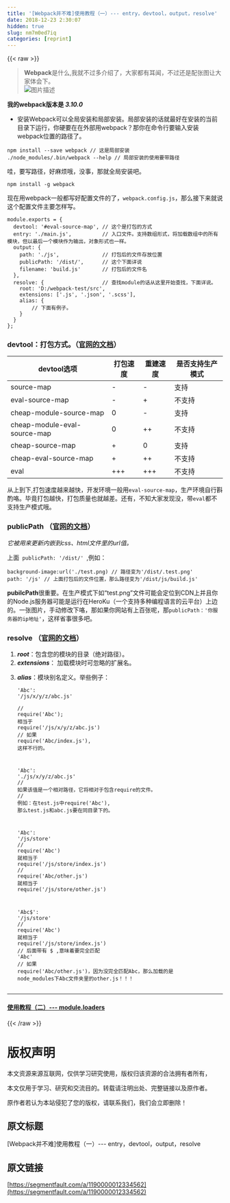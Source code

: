 ```yaml
---
title: '[Webpack并不难]使用教程（一）--- entry，devtool，output，resolve' 
date: 2018-12-23 2:30:07
hidden: true
slug: nm7m0ed7iq
categories: [reprint]
---
```


{{< raw >}}

                    
<blockquote><p><strong>Webpack</strong>是什么,我就不过多介绍了，大家都有耳闻，不过还是配张图让大家体会下。<br><span class="img-wrap"><img data-src="/img/bVZUAX?w=1366&amp;h=675" src="https://static.alili.tech/img/bVZUAX?w=1366&amp;h=675" alt="图片描述" title="图片描述" style="cursor: pointer; display: inline;"></span></p></blockquote>
<p><strong>我的webpack版本是 <em>3.10.0</em></strong></p>
<ul><li>安装Webpack可以全局安装和局部安装。局部安装的话就最好在安装的当前目录下运行，你硬要在在外部用webpack？那你在命令行要输入安装webpack位置的路径了。</li></ul>
<div class="widget-codetool" style="display:none;">
      <div class="widget-codetool--inner">
      <span class="selectCode code-tool" data-toggle="tooltip" data-placement="top" title="" data-original-title="全选"></span>
      <span type="button" class="copyCode code-tool" data-toggle="tooltip" data-placement="top" data-clipboard-text="npm install --save webpack // 这是局部安装
./node_modules/.bin/webpack --help // 局部安装的使用要带路径" title="" data-original-title="复制"></span>
      <span type="button" class="saveToNote code-tool" data-toggle="tooltip" data-placement="top" title="" data-original-title="放进笔记"></span>
      </div>
      </div><pre class="hljs stata"><code>npm install --<span class="hljs-keyword">save</span> webpack <span class="hljs-comment">// 这是局部安装</span>
./node_modules/.bin/webpack --<span class="hljs-keyword">help</span> <span class="hljs-comment">// 局部安装的使用要带路径</span></code></pre>
<p>哇，要写路径，好麻烦哦，没事，那就全局安装吧。</p>
<div class="widget-codetool" style="display:none;">
      <div class="widget-codetool--inner">
      <span class="selectCode code-tool" data-toggle="tooltip" data-placement="top" title="" data-original-title="全选"></span>
      <span type="button" class="copyCode code-tool" data-toggle="tooltip" data-placement="top" data-clipboard-text="npm install -g webpack" title="" data-original-title="复制"></span>
      <span type="button" class="saveToNote code-tool" data-toggle="tooltip" data-placement="top" title="" data-original-title="放进笔记"></span>
      </div>
      </div><pre class="hljs cmake"><code style="word-break: break-word; white-space: initial;">npm <span class="hljs-keyword">install</span> -g webpack</code></pre>
<p>现在用webpack一般都写好配置文件的了，<code>webpack.config.js</code>，那么接下来就说这个配置文件主要怎样写。</p>
<div class="widget-codetool" style="display:none;">
      <div class="widget-codetool--inner">
      <span class="selectCode code-tool" data-toggle="tooltip" data-placement="top" title="" data-original-title="全选"></span>
      <span type="button" class="copyCode code-tool" data-toggle="tooltip" data-placement="top" data-clipboard-text="module.exports = {
  devtool: '#eval-source-map', // 这个是打包的方式
  entry: './main.js',          // 入口文件。支持数组形式，将加载数组中的所有模块，但以最后一个模块作为输出，对象形式也一样。
  output: {                    
    path: './js',              // 打包后的文件存放位置
    publicPath: '/dist/',      // 这个下面详说
    filename: 'build.js'       // 打包后的文件名
  },
  resolve: {                   // 查找module的话从这里开始查找，下面详说。
    root: 'D:/webpack-test/src',
    extensions: ['.js', '.json', '.scss'],
    alias: {
        // 下面有例子。
    }
  }
};" title="" data-original-title="复制"></span>
      <span type="button" class="saveToNote code-tool" data-toggle="tooltip" data-placement="top" title="" data-original-title="放进笔记"></span>
      </div>
      </div><pre class="hljs ceylon"><code><span class="hljs-keyword">module</span>.exports = {
  devtool: <span class="hljs-string">'#eval-source-map'</span>, <span class="hljs-comment">// 这个是打包的方式</span>
  entry: <span class="hljs-string">'./main.js'</span>,          <span class="hljs-comment">// 入口文件。支持数组形式，将加载数组中的所有模块，但以最后一个模块作为输出，对象形式也一样。</span>
  output: {                    
    path: <span class="hljs-string">'./js'</span>,              <span class="hljs-comment">// 打包后的文件存放位置</span>
    publicPath: <span class="hljs-string">'/dist/'</span>,      <span class="hljs-comment">// 这个下面详说</span>
    filename: <span class="hljs-string">'build.js'</span>       <span class="hljs-comment">// 打包后的文件名</span>
  },
  resolve: {                   <span class="hljs-comment">// 查找module的话从这里开始查找，下面详说。</span>
    root: <span class="hljs-string">'D:/webpack-test/src'</span>,
    extensions: [<span class="hljs-string">'.js'</span>, <span class="hljs-string">'.json'</span>, <span class="hljs-string">'.scss'</span>],
    <span class="hljs-keyword">alias</span>: {
        <span class="hljs-comment">// 下面有例子。</span>
    }
  }
};</code></pre>
<h3 id="articleHeader0">
<strong>devtool</strong>：打包方式。（<a href="http://webpack.github.io/docs/configuration.html#devtool" rel="nofollow noreferrer" target="_blank">官网的文档</a>）</h3>
<table>
<thead><tr>
<th>devtool选项</th>
<th>打包速度</th>
<th>重建速度</th>
<th>是否支持生产模式</th>
</tr></thead>
<tbody>
<tr>
<td>source-map</td>
<td>-</td>
<td>-</td>
<td>支持</td>
</tr>
<tr>
<td>eval-source-map</td>
<td>-</td>
<td>+</td>
<td>不支持</td>
</tr>
<tr>
<td>cheap-module-source-map</td>
<td>0</td>
<td>-</td>
<td>支持</td>
</tr>
<tr>
<td>cheap-module-eval-source-map</td>
<td>0</td>
<td>++</td>
<td>不支持</td>
</tr>
<tr>
<td>cheap-source-map</td>
<td>+</td>
<td>0</td>
<td>支持</td>
</tr>
<tr>
<td>cheap-eval-source-map</td>
<td>+</td>
<td>++</td>
<td>不支持</td>
</tr>
<tr>
<td>eval</td>
<td>+++</td>
<td>+++</td>
<td>不支持</td>
</tr>
</tbody>
</table>
<p>从上到下,打包速度越来越快，开发环境一般用<code>eval-source-map</code>，生产环境自行斟酌咯。毕竟打包越快，打包质量也就越差。还有，不知大家发现没，带<code>eval</code>都不支持生产模式哦。</p>
<h3 id="articleHeader1">
<strong>publicPath</strong> （<a href="http://webpack.github.io/docs/configuration.html#output-publicpath" rel="nofollow noreferrer" target="_blank">官网的文档</a>）</h3>
<p><em>它被用来更新内嵌到css、html文件里的url值。</em>  </p>
<p>上面<code> publicPath: '/dist/' </code>,例如：</p>
<div class="widget-codetool" style="display:none;">
      <div class="widget-codetool--inner">
      <span class="selectCode code-tool" data-toggle="tooltip" data-placement="top" title="" data-original-title="全选"></span>
      <span type="button" class="copyCode code-tool" data-toggle="tooltip" data-placement="top" data-clipboard-text="background-image:url('./test.png) // 路径变为'/dist/.test.png'
path: '/js' // 上面打包后的文件位置，那么路径变为'/dist/js/build.js'
" title="" data-original-title="复制"></span>
      <span type="button" class="saveToNote code-tool" data-toggle="tooltip" data-placement="top" title="" data-original-title="放进笔记"></span>
      </div>
      </div><pre class="hljs less"><code><span class="hljs-attribute">background-image</span>:url(<span class="hljs-string">'./test.png</span>) <span class="hljs-comment">// 路径变为'/dist/.test.png'</span>
<span class="hljs-attribute">path</span>: <span class="hljs-string">'/js'</span> <span class="hljs-comment">// 上面打包后的文件位置，那么路径变为'/dist/js/build.js'</span>
</code></pre>
<p><strong>pubilcPath</strong>很重要。在生产模式下如“test.png”文件可能会定位到CDN上并且你的Node.js服务器可能是运行在HeroKu（一个支持多种编程语言的云平台）上边的。一张图片，手动修改下咯，那如果你网站有上百张呢，那<code>publicPath：'你服务器的ip地址'</code>，这样省事很多吧。</p>
<h3 id="articleHeader2">
<strong>resolve</strong> （<a href="http://webpack.github.io/docs/configuration.html#resolve" rel="nofollow noreferrer" target="_blank">官网的文档</a>）</h3>
<ol>
<li>
<strong><em>root</em></strong>：包含您的模块的目录（绝对路径）。</li>
<li>
<strong><em>extensions</em></strong>： 加载模块时可忽略的扩展名。</li>
<li>
<p><strong><em>alias</em></strong>：模块别名定义。举些例子：</p>
<div class="widget-codetool" style="display:none;">
      <div class="widget-codetool--inner">
      <span class="selectCode code-tool" data-toggle="tooltip" data-placement="top" title="" data-original-title="全选"></span>
      <span type="button" class="copyCode code-tool" data-toggle="tooltip" data-placement="top" data-clipboard-text="'Abc': '/js/x/y/z/abc.js'  
// require('Abc'); 相当于 require('/js/x/y/z/abc.js')
// 如果 require('Abc/index.js'), 这样不行的。

'Abc': './js/x/y/z/abc.js' 
// 如果该值是一个相对路径，它将相对于包含require的文件。
// 例如：在test.js中require('Abc'), 那么test.js和abc.js要在同目录下的。  
  
'Abc': '/js/store'
// require('Abc') 就相当于 require('/js/store/index.js')
// require('Abc/other.js') 就相当于 require('/js/store/other.js')
  
'Abc$': '/js/store'
// require('Abc') 就相当于 require('/js/store/index.js')
// 后面带有 $ ,意味着要完全匹配 'Abc'
// 如果 require('Abc/other.js')，因为没完全匹配Abc，那么加载的是 node_modules下Abc文件夹里的other.js！！！" title="" data-original-title="复制"></span>
      <span type="button" class="saveToNote code-tool" data-toggle="tooltip" data-placement="top" title="" data-original-title="放进笔记"></span>
      </div>
      </div><pre class="hljs coffeescript"><code><span class="hljs-string">'Abc'</span>: <span class="hljs-string">'/js/x/y/z/abc.js'</span>  
<span class="hljs-regexp">//</span> <span class="hljs-built_in">require</span>(<span class="hljs-string">'Abc'</span>); 相当于 <span class="hljs-built_in">require</span>(<span class="hljs-string">'/js/x/y/z/abc.js'</span>)
<span class="hljs-regexp">//</span> 如果 <span class="hljs-built_in">require</span>(<span class="hljs-string">'Abc/index.js'</span>), 这样不行的。

<span class="hljs-string">'Abc'</span>: <span class="hljs-string">'./js/x/y/z/abc.js'</span> 
<span class="hljs-regexp">//</span> 如果该值是一个相对路径，它将相对于包含<span class="hljs-built_in">require</span>的文件。
<span class="hljs-regexp">//</span> 例如：在test.js中<span class="hljs-built_in">require</span>(<span class="hljs-string">'Abc'</span>), 那么test.js和abc.js要在同目录下的。  
  
<span class="hljs-string">'Abc'</span>: <span class="hljs-string">'/js/store'</span>
<span class="hljs-regexp">//</span> <span class="hljs-built_in">require</span>(<span class="hljs-string">'Abc'</span>) 就相当于 <span class="hljs-built_in">require</span>(<span class="hljs-string">'/js/store/index.js'</span>)
<span class="hljs-regexp">//</span> <span class="hljs-built_in">require</span>(<span class="hljs-string">'Abc/other.js'</span>) 就相当于 <span class="hljs-built_in">require</span>(<span class="hljs-string">'/js/store/other.js'</span>)
  
<span class="hljs-string">'Abc$'</span>: <span class="hljs-string">'/js/store'</span>
<span class="hljs-regexp">//</span> <span class="hljs-built_in">require</span>(<span class="hljs-string">'Abc'</span>) 就相当于 <span class="hljs-built_in">require</span>(<span class="hljs-string">'/js/store/index.js'</span>)
<span class="hljs-regexp">//</span> 后面带有 $ ,意味着要完全匹配 <span class="hljs-string">'Abc'</span>
<span class="hljs-regexp">//</span> 如果 <span class="hljs-built_in">require</span>(<span class="hljs-string">'Abc/other.js'</span>)，因为没完全匹配Abc，那么加载的是 node_modules下Abc文件夹里的other.js！！！</code></pre>
</li>
</ol>
<hr>
<h4><a href="https://segmentfault.com/a/1190000012351195">使用教程（二）--- module.loaders</a></h4>

                
{{< /raw >}}

# 版权声明
本文资源来源互联网，仅供学习研究使用，版权归该资源的合法拥有者所有，

本文仅用于学习、研究和交流目的。转载请注明出处、完整链接以及原作者。

原作者若认为本站侵犯了您的版权，请联系我们，我们会立即删除！

## 原文标题
[Webpack并不难]使用教程（一）--- entry，devtool，output，resolve

## 原文链接
[https://segmentfault.com/a/1190000012334562](https://segmentfault.com/a/1190000012334562)

